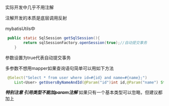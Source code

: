 
实际开发中几乎不用注解

注解开发的本质是底层调用反射


mybatisUtils中
```java
 public static SqlSession getSqlSession(){
        return sqlSessionFactory.openSession(true);//自动提交事务
    }
```
参数设置为true代表自动提交事务


多参数不想用mapper如果查询语句简单可以用如下方法
```java
 @Select("Select * from user where id=#{id} and name=#{name};")
    List<User> getUsersByNameAndId(@Param("id")int id,@Param("name") String name);
```
**_特别注意 引用类型不能加param注解_**
如果只有一个基本类型可以忽略，但建议都加上
